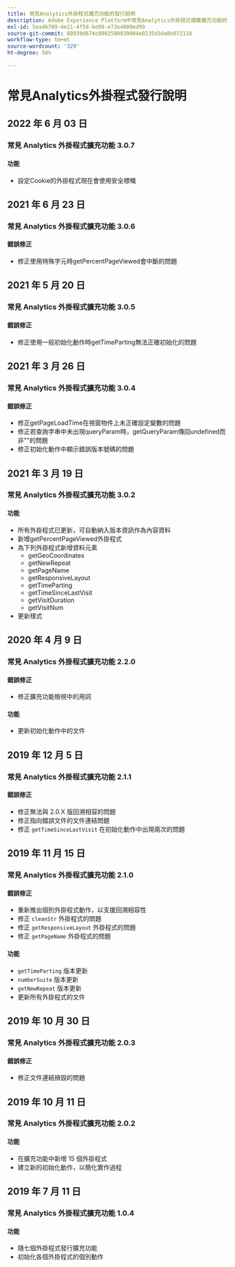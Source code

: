 ```yaml
---
title: 常見Analytics外掛程式擴充功能的發行說明
description: Adobe Experience Platform中常見Analytics外掛程式標籤擴充功能的最新發行說明。
exl-id: 5ea4b709-4e21-4f5d-be99-e72e4889ed99
source-git-commit: 88939d674c0002590939004e0235d3da8b072118
workflow-type: tm+mt
source-wordcount: '329'
ht-degree: 56%

---
```


# 常見Analytics外掛程式發行說明

## 2022 年 6 月 03 日

### 常見 Analytics 外掛程式擴充功能 3.0.7

#### 功能

* 設定Cookie的外掛程式現在會使用安全標幟

## 2021 年 6 月 23 日

### 常見 Analytics 外掛程式擴充功能 3.0.6

#### 錯誤修正

* 修正使用特殊字元時getPercentPageViewed會中斷的問題

## 2021 年 5 月 20 日

### 常見 Analytics 外掛程式擴充功能 3.0.5

#### 錯誤修正

* 修正使用一般初始化動作時getTimeParting無法正確初始化的問題

## 2021 年 3 月 26 日

### 常見 Analytics 外掛程式擴充功能 3.0.4

#### 錯誤修正

* 修正getPageLoadTime在視窗物件上未正確設定變數的問題
* 修正若查詢字串中未出現queryParam時，getQueryParam傳回undefined而非&quot;&quot;的問題
* 修正初始化動作中顯示錯誤版本號碼的問題

## 2021 年 3 月 19 日

### 常見 Analytics 外掛程式擴充功能 3.0.2

#### 功能

* 所有外掛程式已更新，可自動納入版本資訊作為內容資料
* 新增getPercentPageViewed外掛程式
* 為下列外掛程式新增資料元素
   * getGeoCoordinates
   * getNewRepeat
   * getPageName
   * getResponsiveLayout
   * getTimeParting
   * getTimeSinceLastVisit
   * getVisitDuration
   * getVisitNum
* 更新樣式

## 2020 年 4 月 9 日

### 常見 Analytics 外掛程式擴充功能 2.2.0

#### 錯誤修正

* 修正擴充功能檢視中的用詞

#### 功能

* 更新初始化動作中的文件

## 2019 年 12 月 5 日

### 常見 Analytics 外掛程式擴充功能 2.1.1

#### 錯誤修正

* 修正無法與 2.0.X 版回溯相容的問題
* 修正指向錯誤文件的文件連結問題
* 修正 `getTimeSinceLastVisit` 在初始化動作中出現兩次的問題

## 2019 年 11 月 15 日

### 常見 Analytics 外掛程式擴充功能 2.1.0

#### 錯誤修正

* 重新推出個別外掛程式動作，以支援回溯相容性
* 修正 `cleanStr` 外掛程式的問題
* 修正 `getResponsiveLayout` 外掛程式的問題
* 修正 `getPageName` 外掛程式的問題

#### 功能

* `getTimeParting` 版本更新
* `numberSuite` 版本更新
* `getNewRepeat` 版本更新
* 更新所有外掛程式的文件

## 2019 年 10 月 30 日

### 常見 Analytics 外掛程式擴充功能 2.0.3

#### 錯誤修正

* 修正文件連結損毀的問題

## 2019 年 10 月 11 日

### 常見 Analytics 外掛程式擴充功能 2.0.2

#### 功能

* 在擴充功能中新增 15 個外掛程式
* 建立新的初始化動作，以簡化實作過程

## 2019 年 7 月 11 日

### 常見 Analytics 外掛程式擴充功能 1.0.4

#### 功能

* 隨七個外掛程式發行擴充功能
* 初始化各個外掛程式的個別動作
